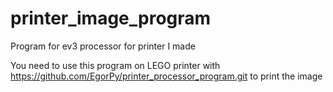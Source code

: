 # printer_image_program
Program for ev3 processor for printer I made

You need to use this program on LEGO printer with https://github.com/EgorPy/printer_processor_program.git
to print the image
